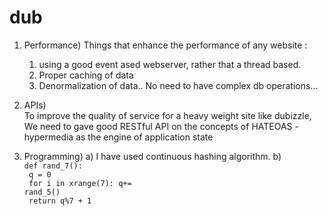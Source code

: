 dub
===

1. Performance) 
  Things that enhance the performance of any website :
    1) using a good event ased webserver, rather that a thread based.
    2) Proper caching of data 
    3) Denormalization of data.. No need to have complex db operations... 

2. APIs)  
  To improve the quality of service for a heavy weight site like dubizzle, We need to gave good 
RESTful API on the concepts of HATEOAS - hypermedia as the engine of application state


3. Programming)
    a) I have used continuous hashing algorithm. 
    b) <br><CODE>def rand_7(): <br>
        <tab>q = 0<br>
        <tab>for i in xrange(7):  q+= rand_5()<br>
        <tab>return q%7 + 1 </CODE>

 
      




    
    
